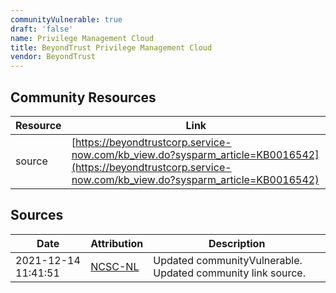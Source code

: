 ```yaml
---
communityVulnerable: true
draft: 'false'
name: Privilege Management Cloud
title: BeyondTrust Privilege Management Cloud
vendor: BeyondTrust
---
```



## Community Resources
| Resource | Link |
| --- | --- |
| source | [https://beyondtrustcorp.service-now.com/kb_view.do?sysparm_article=KB0016542](https://beyondtrustcorp.service-now.com/kb_view.do?sysparm_article=KB0016542) |


## Sources
| Date | Attribution | Description |
| --- | --- | --- |
| 2021-12-14 11:41:51 | [NCSC-NL](https://github.com/NCSC-NL/log4shell/blob/main/software/README.md) | Updated communityVulnerable. Updated community link source.  |
